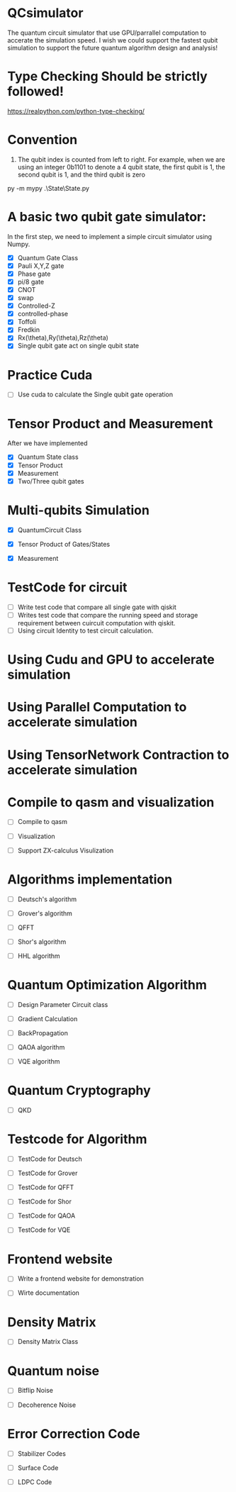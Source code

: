 # QCsimulator

The quantum circuit simulator that use GPU/parrallel computation to accerate the simulation speed.
I wish we could support the fastest qubit simulation to support the future quantum algorithm design and analysis!





# Type Checking Should be strictly followed! 

https://realpython.com/python-type-checking/


# Convention

1. The qubit index is counted from left to right.
   For example, when we are using an integer 0b1101 to denote a 4 qubit state, the first qubit is 1, the second qubit is 1, and the third qubit is zero




py -m mypy .\State\State.py

# A basic two qubit gate simulator:

In the first step, we need to implement a simple circuit simulator using Numpy.


- [x] Quantum Gate Class
- [x] Pauli X,Y,Z gate
- [x] Phase gate
- [x] pi/8 gate
- [x] CNOT
- [x] swap
- [x] Controlled-Z
- [x] controlled-phase
- [x] Toffoli
- [x] Fredkin
- [x] Rx(\theta),Ry(\theta),Rz(\theta)
- [x] Single qubit gate act on single qubit state

# Practice Cuda

- [ ] Use cuda to calculate the Single qubit gate operation


# Tensor Product and Measurement
After we have implemented 


- [x] Quantum State class
- [x] Tensor Product
- [x] Measurement
- [x] Two/Three qubit gates

# Multi-qubits Simulation

- [x] QuantumCircuit Class
- [x] Tensor Product of Gates/States
- [x] Measurement


# TestCode for circuit

- [ ] Write test code that compare all single gate with qiskit
- [ ] Writes test code that compare the running speed and storage requirement between cuircuit computation with qiskit.
- [ ] Using circuit Identity to test circuit calculation.

# Using Cudu and GPU to accelerate simulation



# Using Parallel Computation to accelerate simulation




# Using TensorNetwork Contraction to accelerate simulation




# Compile to qasm and visualization

- [ ] Compile to qasm
- [ ] Visualization
- [ ] Support ZX-calculus Visulization


# Algorithms implementation

- [ ] Deutsch's algorithm
- [ ] Grover's algorithm
- [ ] QFFT
- [ ] Shor's algorithm
- [ ] HHL algorithm


# Quantum Optimization Algorithm

- [ ] Design Parameter Circuit class
- [ ] Gradient Calculation
- [ ] BackPropagation
- [ ] QAOA algorithm
- [ ] VQE algorithm



# Quantum Cryptography

- [ ] QKD



# Testcode for Algorithm
- [ ] TestCode for Deutsch
- [ ] TestCode for Grover
- [ ] TestCode for QFFT
- [ ] TestCode for Shor
- [ ] TestCode for QAOA
- [ ] TestCode for VQE




# Frontend website
- [ ] Write a frontend website for demonstration
- [ ] Wirte documentation


# Density Matrix

- [ ] Density Matrix Class



# Quantum noise

- [ ] Bitflip Noise
- [ ] Decoherence Noise



# Error Correction Code


- [ ] Stabilizer Codes
- [ ] Surface Code
- [ ] LDPC Code






